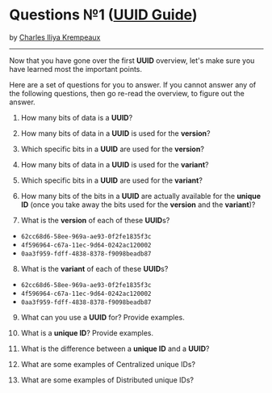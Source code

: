 # Questions №1 ([UUID Guide](../../README.md))

by [Charles Iliya Krempeaux](http://changelog.ca/)

---

Now that you have gone over the first **UUID** overview, let's make sure you have learned most the important points.

Here are a set of questions for you to answer.
If you cannot answer any of the following questions, then go re-read the overview, to figure out the answer.

1. How many bits of data is a **UUID**?

2. How many bits of data in a **UUID** is used for the **version**?
3. Which specific bits in a **UUID** are used for the **version**?

4. How many bits of data in a **UUID** is used for the **variant**?
5. Which specific bits in a **UUID** are used for the **variant**?

6. How many bits of the bits in a **UUID** are actually available for the **unique ID** (once you take away the bits used for the **version** and the **variant**)?

7. What is the **version** of each of these **UUID**s?

* `62cc68d6-58ee-969a-ae93-0f2fe1835f3c`
* `4f596964-c67a-11ec-9d64-0242ac120002`
* `0aa3f959-fdff-4838-8378-f9098beadb87`

8.  What is the **variant** of each of these **UUID**s?

* `62cc68d6-58ee-969a-ae93-0f2fe1835f3c`
* `4f596964-c67a-11ec-9d64-0242ac120002`
* `0aa3f959-fdff-4838-8378-f9098beadb87`

9. What can you use a **UUID** for? Provide examples.

10. What is a **unique ID**? Provide examples.
11. What is the difference between a **unique ID** and a **UUID**?

12. What are some examples of Centralized unique IDs?
13. What are some examples of Distributed unique IDs?
